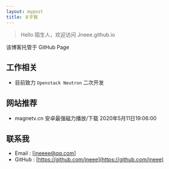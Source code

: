 ```yaml
---
layout: mypost
title: 关于我
---
```


> Hello 陌生人，欢迎访问 Jneee.github.io

该博客托管于 GitHub Page

## 工作相关
- 目前致力 `Openstack Neutron` 二次开发

## 网站推荐
* magnetv.cn 安卓最强磁力播放/下载 2020年5月11日19:06:00

## 联系我

- Email : [jneeee@qq.com]
- GitHub : [https://github.com/jneee](https://github.com/jneee)
